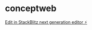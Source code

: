 # conceptweb

[Edit in StackBlitz next generation editor ⚡️](https://stackblitz.com/~/github.com/Abdulkvng/conceptweb)